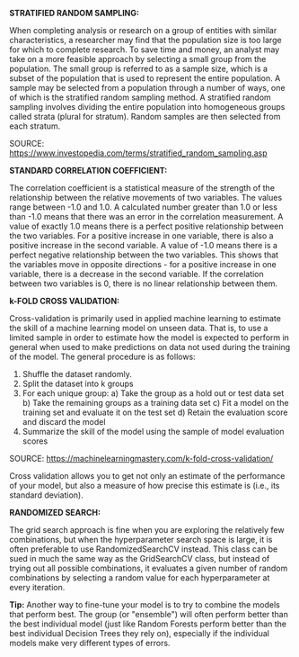 **STRATIFIED RANDOM SAMPLING:**

When completing analysis or research on a group of entities with similar characteristics, a researcher may find that the population size is too large for which to complete research. To save time and money, an analyst may take on a more feasible approach by selecting a small group from the population. The small group is referred to as a sample size, which is a subset of the population that is used to represent the entire population. A sample may be selected from a population through a number of ways, one of which is the stratified random sampling method. A stratified random sampling involves dividing the entire population into homogeneous groups called strata (plural for stratum). Random samples are then selected from each stratum.

SOURCE: https://www.investopedia.com/terms/stratified_random_sampling.asp

**STANDARD CORRELATION COEFFICIENT:** 

The correlation coefficient is a statistical measure of the strength of the relationship between the relative movements of two variables. The values range between -1.0 and 1.0. A calculated number greater than 1.0 or less than -1.0 means that there was an error in the correlation measurement. A value of exactly 1.0 means there is a perfect positive relationship between the two variables. For a positive increase in one variable, there is also a positive increase in the second variable. A value of -1.0 means there is a perfect negative relationship between the two variables. This shows that the variables move in opposite directions - for a positive increase in one variable, there is a decrease in the second variable. If the correlation between two variables is 0, there is no linear relationship between them.

**k-FOLD CROSS VALIDATION:**

Cross-validation is primarily used in applied machine learning to estimate the skill of a machine learning model on unseen data. That is, to use a limited sample in order to estimate how the model is expected to perform in general when used to make predictions on data not used during the training of the model. The general procedure is as follows:

   1. Shuffle the dataset randomly.
   2. Split the dataset into k groups
   3. For each unique group: 
        a) Take the group as a hold out or test data set 
        b) Take the remaining groups as a training data set 
        c) Fit a model on the training set and evaluate it on the test set 
        d) Retain the evaluation score and discard the model
   4. Summarize the skill of the model using the sample of model evaluation scores

SOURCE: https://machinelearningmastery.com/k-fold-cross-validation/

Cross validation allows you to get not only an estimate of the performance of your model, but also a measure of how precise this estimate is (i.e., its standard deviation).

**RANDOMIZED SEARCH:** 

The grid search approach is fine when you are exploring the relatively few combinations, but when the hyperparameter search space is large, it is often preferable to use RandomizedSearchCV instead. This class can be sued in much the same way as the GridSearchCV class, but instead of trying out all possible combinations, it evaluates a given number of random combinations by selecting a random value for each hyperparameter at every iteration.

**Tip:** Another way to fine-tune your model is to try to combine the models that perform best. The group (or "ensemble") will often perform better than the best individual model (just like Random Forests perform better than the best individual Decision Trees they rely on), especially if the individual models make very different types of errors.
